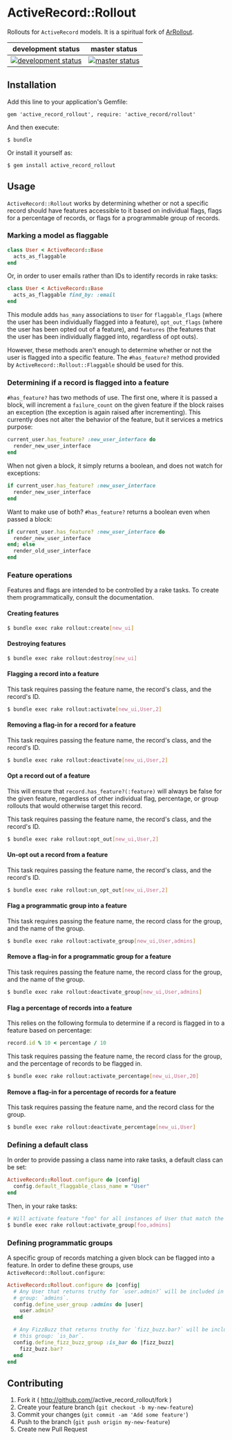 # ActiveRecord::Rollout

Rollouts for `ActiveRecord` models. It is a spiritual fork of [ArRollout](https://github.com/markpundsack/ar_rollout).

| development status | master status |
| ------------------ | ------------- |
| [![development status][dev_image]][branch_status] | [![master status][master_image]][branch_status] |

[dev_image]: https://api.travis-ci.org/jclem/active_record_rollout.png?branch=development
[master_image]: https://api.travis-ci.org/jclem/active_record_rollout.png?branch=master
[branch_status]: https://travis-ci.org/jclem/active_record_rollout/branches

## Installation

Add this line to your application's Gemfile:

    gem 'active_record_rollout', require: 'active_record/rollout'

And then execute:

    $ bundle

Or install it yourself as:

    $ gem install active_record_rollout

## Usage

`ActiveRecord::Rollout` works by determining whether or not a specific record
should have features accessible to it based on individual flags, flags for a
percentage of records, or flags for a programmable group of records.

### Marking a model as flaggable

```ruby
class User < ActiveRecord::Base
  acts_as_flaggable
end
```

Or, in order to user emails rather than IDs to identify records in rake tasks:

```ruby
class User < ActiveRecord::Base
  acts_as_flaggable find_by: :email
end
```

This module adds `has_many` associations to `User` for `flaggable_flags` (where
the user has been individually flagged into a feature), `opt_out_flags` (where
the user has been opted out of a feature), and `features` (the features that
the user has been individually flagged into, regardless of opt outs).

However, these methods aren't enough to determine whether or not the user is
flagged into a specific feature. The `#has_feature?` method provided by
`ActiveRecord::Rollout::Flaggable` should be used for this.

### Determining if a record is flagged into a feature

`#has_feature?` has two methods of use. The first one, where it is passed a
block, will increment a `failure_count` on the given feature if the block
raises an exception (the exception is again raised after incrementing). This
currently does not alter the behavior of the feature, but it services a metrics
purpose:

```ruby
current_user.has_feature? :new_user_interface do
  render_new_user_interface
end
```

When not given a block, it simply returns a boolean, and does not watch for
exceptions:

```ruby
if current_user.has_feature? :new_user_interface
  render_new_user_interface
end
```

Want to make use of both? `#has_feature?` returns a boolean even when passed
a block:

```ruby
if current_user.has_feature? :new_user_interface do
  render_new_user_interface
end; else
  render_old_user_interface
end
```

### Feature operations

Features and flags are intended to be controlled by a rake tasks. To create
them programmatically, consult the documentation.

#### Creating features

```sh
$ bundle exec rake rollout:create[new_ui]
```

#### Destroying features

```sh
$ bundle exec rake rollout:destroy[new_ui]
```

#### Flagging a record into a feature

This task requires passing the feature name, the record's class, and the
record's ID.

```sh
$ bundle exec rake rollout:activate[new_ui,User,2]
```

#### Removing a flag-in for a record for a feature

This task requires passing the feature name, the record's class, and the
record's ID.

```sh
$ bundle exec rake rollout:deactivate[new_ui,User,2]
```

#### Opt a record out of a feature

This will ensure that `record.has_feature?(:feature)` will always be false for
the given feature, regardless of other individual flag, percentage, or group
rollouts that would otherwise target this record.

This task requires passing the feature name, the record's class, and the
record's ID.

```sh
$ bundle exec rake rollout:opt_out[new_ui,User,2]
```

#### Un-opt out a record from a feature

This task requires passing the feature name, the record's class, and the
record's ID.

```sh
$ bundle exec rake rollout:un_opt_out[new_ui,User,2]
```

#### Flag a programmatic group into a feature

This task requires passing the feature name, the record class for the group,
and the name of the group.

```sh
$ bundle exec rake rollout:activate_group[new_ui,User,admins]
```

#### Remove a flag-in for a programmatic group for a feature

This task requires passing the feature name, the record class for the group,
and the name of the group.

```sh
$ bundle exec rake rollout:deactivate_group[new_ui,User,admins]
```

#### Flag a percentage of records into a feature

This relies on the following formula to determine if a record is flagged in to
a feature based on percentage:

```ruby
record.id % 10 < percentage / 10
```

This task requires passing the feature name, the record class for the group,
and the percentage of records to be flagged in.

```sh
$ bundle exec rake rollout:activate_percentage[new_ui,User,20]
```

#### Remove a flag-in for a percentage of records for a feature

This task requires passing the feature name, and the record class for the group.

```sh
$ bundle exec rake rollout:deactivate_percentage[new_ui,User]
```

### Defining a default class

In order to provide passing a class name into rake tasks, a default class can
be set:

```ruby
ActiveRecord::Rollout.configure do |config|
  config.default_flaggable_class_name = "User"
end
```

Then, in your rake tasks:

```sh
# Will activate feature "foo" for all instances of User that match the admins group.
$ bundle exec rake rollout:activate_group[foo,admins]
```

### Defining programmatic groups

A specific group of records matching a given block can be flagged into a
feature. In order to define these groups, use
`ActiveRecord::Rollout.configure`:

```ruby
ActiveRecord::Rollout.configure do |config|
  # Any User that returns truthy for `user.admin?` will be included in this
  # group: `admins`.
  config.define_user_group :admins do |user|
    user.admin?
  end

  # Any FizzBuzz that returns truthy for `fizz_buzz.bar?` will be included in
  # this group: `is_bar`.
  config.define_fizz_buzz_group :is_bar do |fizz_buzz|
    fizz_buzz.bar?
  end
end
```

## Contributing

1. Fork it ( http://github.com/<my-github-username>/active_record_rollout/fork )
2. Create your feature branch (`git checkout -b my-new-feature`)
3. Commit your changes (`git commit -am 'Add some feature'`)
4. Push to the branch (`git push origin my-new-feature`)
5. Create new Pull Request
